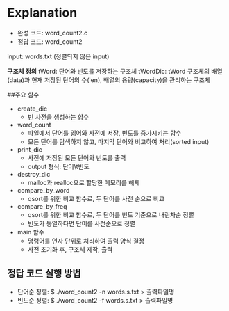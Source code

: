 # Explanation

- 완성 코드: word_count2.c
- 정답 코드: word_count2

input: words.txt (정렬되지 않은 input)


**구조체 정의**
tWord: 단어와 빈도를 저장하는 구조체
tWordDic: tWord 구조체의 배열(data)과 현재 저장된 단어의 수(len), 배열의 용량(capacity)을 관리하는 구조체

##주요 함수
- create_dic
  - 빈 사전을 생성하는 함수
- word_count
  - 파일에서 단어를 읽어와 사전에 저장, 빈도를 증가시키는 함수
  - 모든 단어를 탐색하지 않고, 마지막 단어와 비교하여 처리(sorted input)
- print_dic
  - 사전에 저장된 모든 단어와 빈도를 출력
  - output 형식: 단어\t빈도
- destroy_dic
  - malloc과 realloc으로 할당한 메모리를 해제
- compare_by_word
  - qsort를 위한 비교 함수로, 두 단어를 사전 순으로 비교
- compare_by_freq
  - qsort를 위한 비교 함수로, 두 단어를 빈도 기준으로 내림차순 정렬
  - 빈도가 동일하다면 단어를 사전순으로 정렬
- main 함수
  - 명령어를 인자 단위로 처리하여 출력 양식 결정
  - 사전 초기화 후, 구조체 제작, 출력


## 정답 코드 실행 방법

- 단어순 정렬: $ ./word_count2 -n words.s.txt > 출력파일명
- 빈도순 정렬: $ ./word_count2 -f words.s.txt > 출력파일명
